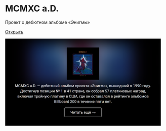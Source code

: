 # MCMXC a.D.

Проект о дебютном альбоме «Энигмы»

[Открыть](https://nameasy.github.io/enigma/)

![Скриншот](screenshot.png)
